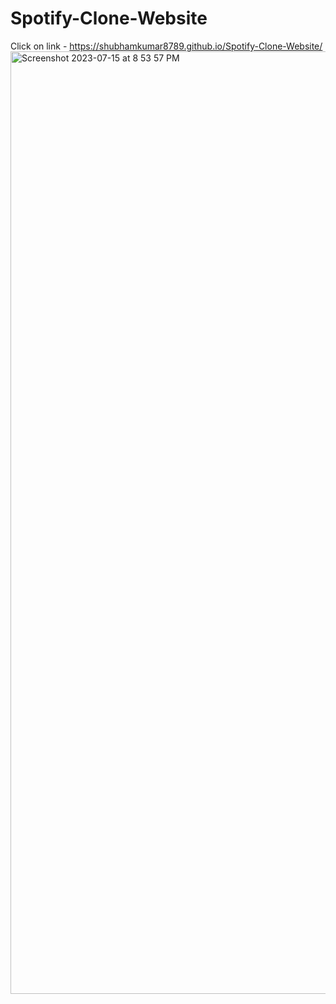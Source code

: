 # Spotify-Clone-Website
Click on link - https://shubhamkumar8789.github.io/Spotify-Clone-Website/
<a href="https://github.com/Shubhamkumar8789/Spotify-Clone-Website/assets/129000347/1b4141df-d730-412a-8a74-658fb374b9f1"><img width="1508" alt="Screenshot 2023-07-15 at 8 53 57 PM" src="https://github.com/Shubhamkumar8789/Spotify-Clone-Website/assets/129000347/1b4141df-d730-412a-8a74-658fb374b9f1"></a>
